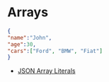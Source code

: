 # Arrays

```json
{
"name":"John",
"age":30,
"cars":["Ford", "BMW", "Fiat"]
}
```

- [JSON Array Literals](https://www.w3schools.com/js/js_json_arrays.asp)